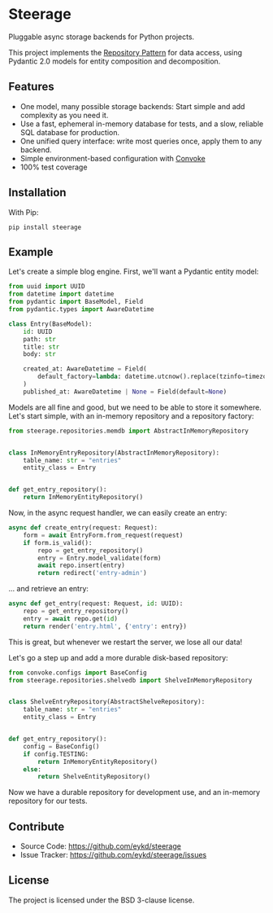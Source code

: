 # Steerage

Pluggable async storage backends for Python projects.

This project implements the [Repository Pattern][repository] for data
access, using Pydantic 2.0 models for entity composition and
decomposition.

[repository]: https://martinfowler.com/eaaCatalog/repository.html


## Features

- One model, many possible storage backends: Start simple and add complexity as
  you need it.
- Use a fast, ephemeral in-memory database for tests, and a slow, reliable SQL
  database for production.
- One unified query interface: write most queries once, apply them to any
  backend.
- Simple environment-based configuration with [Convoke][convoke]
- 100% test coverage

[convoke]: https://eykd.github.io/convoke/latest/


## Installation

With Pip:

    pip install steerage


## Example

Let's create a simple blog engine. First, we'll want a Pydantic entity model:

``` python
from uuid import UUID
from datetime import datetime
from pydantic import BaseModel, Field
from pydantic.types import AwareDatetime

class Entry(BaseModel):
    id: UUID
    path: str
    title: str
    body: str

    created_at: AwareDatetime = Field(
        default_factory=lambda: datetime.utcnow().replace(tzinfo=timezone.utc)
    )
    published_at: AwareDatetime | None = Field(default=None)
```

Models are all fine and good, but we need to be able to store it
somewhere. Let's start simple, with an in-memory repository and a repository
factory:

``` python
from steerage.repositories.memdb import AbstractInMemoryRepository


class InMemoryEntryRepository(AbstractInMemoryRepository):
    table_name: str = "entries"
    entity_class = Entry


def get_entry_repository():
    return InMemoryEntityRepository()
```

Now, in the async request handler, we can easily create an entry:

``` python
async def create_entry(request: Request):
    form = await EntryForm.from_request(request)
    if form.is_valid():
        repo = get_entry_repository()
        entry = Entry.model_validate(form)
        await repo.insert(entry)
        return redirect('entry-admin')
```

... and retrieve an entry:

``` python
async def get_entry(request: Request, id: UUID):
    repo = get_entry_repository()
    entry = await repo.get(id)
    return render('entry.html', {'entry': entry})
```

This is great, but whenever we restart the server, we lose all our data!

Let's go a step up and add a more durable disk-based repository:

``` python
from convoke.configs import BaseConfig
from steerage.repositories.shelvedb import ShelveInMemoryRepository


class ShelveEntryRepository(AbstractShelveRepository):
    table_name: str = "entries"
    entity_class = Entry


def get_entry_repository():
    config = BaseConfig()
    if config.TESTING:
        return InMemoryEntityRepository()
    else:
        return ShelveEntityRepository()
```

Now we have a durable repository for development use, and an in-memory
repository for our tests.


## Contribute

- Source Code: https://github.com/eykd/steerage
- Issue Tracker: https://github.com/eykd/steerage/issues


## License

The project is licensed under the BSD 3-clause license.
